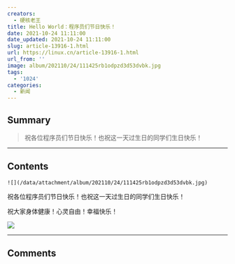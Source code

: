 ```yaml
---
creators:
  - 硬核老王
title: Hello World：程序员们节日快乐！
date: 2021-10-24 11:11:00
date_updated: 2021-10-24 11:11:00
slug: article-13916-1.html
url: https://linux.cn/article-13916-1.html
url_from: ''
image: album/202110/24/111425rb1odpzd3d53dvbk.jpg
tags:
  - '1024'
categories:
  - 新闻
---
```


## Summary

> 祝各位程序员们节日快乐！也祝这一天过生日的同学们生日快乐！

***

<!-- more -->

## Contents

`![](/data/attachment/album/202110/24/111425rb1odpzd3d53dvbk.jpg)`

祝各位程序员们节日快乐！也祝这一天过生日的同学们生日快乐！

祝大家身体健康！心灵自由！幸福快乐！

![](https://linux.cn/static/image/common/1024.svg)

***

## Comments
